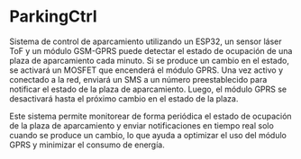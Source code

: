 # ParkingCtrl
Sistema de control de aparcamiento utilizando un ESP32, un sensor láser ToF y un módulo GSM-GPRS puede detectar el estado de ocupación de una plaza de aparcamiento cada minuto. Si se produce un cambio en el estado, se activará un MOSFET que encenderá el módulo GPRS. Una vez activo y conectado a la red, enviará un SMS a un número preestablecido para notificar el estado de la plaza de aparcamiento. Luego, el módulo GPRS se desactivará hasta el próximo cambio en el estado de la plaza.

Este sistema permite monitorear de forma periódica el estado de ocupación de la plaza de aparcamiento y enviar notificaciones en tiempo real solo cuando se produce un cambio, lo que ayuda a optimizar el uso del módulo GPRS y minimizar el consumo de energía.
